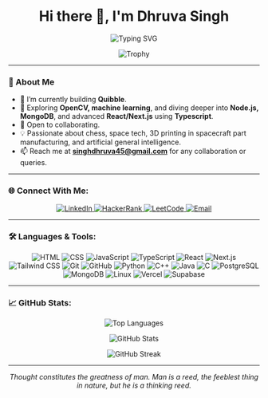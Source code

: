 <h1 align="center">Hi there 👋, I'm Dhruva Singh</h1>
<p align="center">
  <img src="https://readme-typing-svg.herokuapp.com?font=Fira+Code&size=22&duration=4000&pause=500&color=36CFC9&center=true&vCenter=true&width=440&lines=Welcome+to+my+GitHub!;Fullstack+Developer;Music+Producer;Chess+Enthusiast+%E2%99%9F;Building+Quibble+%F0%9F%8E%B6;Space+Tech+Innovator+%F0%9F%9A%80" alt="Typing SVG" />
</p>

<p align="center">
  <img src="https://github-profile-trophy.vercel.app/?username=dhruvasingh12&theme=gruvbox&margin-w=15&margin-h=15" alt="Trophy" />
</p>

---

### 🚀 About Me

- 🌟 I’m currently building **Quibble**.
- 🌱 Exploring **OpenCV, machine learning**, and diving deeper into **Node.js, MongoDB**, and advanced **React/Next.js** using **Typescript**.
- 🤝 Open to collaborating.
- 💡 Passionate about chess, space tech, 3D printing in spacecraft part manufacturing, and artificial general intelligence.
- 📫 Reach me at **singhdhruva45@gmail.com** for any collaboration or queries.

---

### 🌐 Connect With Me:

<p align="center">
  <a href="https://linkedin.com/in/dhruva-singh-685001280" target="_blank">
    <img src="https://img.shields.io/badge/LinkedIn-0077B5?logo=linkedin&logoColor=white&style=for-the-badge" alt="LinkedIn" />
  </a>
  <a href="https://www.hackerrank.com/ds1271" target="_blank">
    <img src="https://img.shields.io/badge/HackerRank-00EA64?logo=hackerrank&logoColor=white&style=for-the-badge" alt="HackerRank" />
  </a>
  <a href="https://www.leetcode.com/dhruvasingh" target="_blank">
    <img src="https://img.shields.io/badge/LeetCode-FFA116?logo=leetcode&logoColor=white&style=for-the-badge" alt="LeetCode" />
  </a>
  <a href="mailto:singhdhruva45@gmail.com">
    <img src="https://img.shields.io/badge/Email-D14836?logo=gmail&logoColor=white&style=for-the-badge" alt="Email" />
  </a>
</p>

---

### 🛠️ Languages & Tools:

<p align="center">
  <img src="https://skillicons.dev/icons?i=html" title="HTML" alt="HTML" />
  <img src="https://skillicons.dev/icons?i=css" title="CSS" alt="CSS" />
  <img src="https://skillicons.dev/icons?i=js" title="JavaScript" alt="JavaScript" />
  <img src="https://skillicons.dev/icons?i=ts" title="TypeScript" alt="TypeScript" />
  <img src="https://skillicons.dev/icons?i=react" title="React" alt="React" />
  <img src="https://skillicons.dev/icons?i=nextjs" title="Next.js" alt="Next.js" />
  <img src="https://skillicons.dev/icons?i=tailwind" title="Tailwind CSS" alt="Tailwind CSS" />
  <img src="https://skillicons.dev/icons?i=git" title="Git" alt="Git" />
  <img src="https://skillicons.dev/icons?i=github" title="GitHub" alt="GitHub" />
  <img src="https://skillicons.dev/icons?i=python" title="Python" alt="Python" />
  <img src="https://skillicons.dev/icons?i=cpp" title="C++" alt="C++" />
  <img src="https://skillicons.dev/icons?i=java" title="Java" alt="Java" />
  <img src="https://skillicons.dev/icons?i=c" title="C" alt="C" />
  <img src="https://skillicons.dev/icons?i=postgresql" title="PostgreSQL" alt="PostgreSQL" />
  <img src="https://skillicons.dev/icons?i=mongodb" title="MongoDB" alt="MongoDB" />
  <img src="https://skillicons.dev/icons?i=linux" title="Linux" alt="Linux" />
  <img src="https://skillicons.dev/icons?i=vercel" title="Vercel" alt="Vercel" />
  <img src="https://skillicons.dev/icons?i=supabase" title="Supabase" alt="Supabase" />
</p>


---

### 📈 GitHub Stats:

<p align="center">
  <img src="https://github-readme-stats.vercel.app/api/top-langs?username=dhruvasingh12&show_icons=true&locale=en&layout=compact&theme=radical" alt="Top Languages" />
</p>

<p align="center">
  <img src="https://github-readme-stats.vercel.app/api?username=dhruvasingh12&show_icons=true&locale=en&theme=radical" alt="GitHub Stats" />
</p>

<p align="center">
  <img src="https://github-readme-streak-stats.herokuapp.com/?user=dhruvasingh12&theme=radical" alt="GitHub Streak" />
</p>


  ---

  <p align="center">
    <em>Thought constitutes the greatness of man. Man is a reed, the feeblest thing in nature, but he is a thinking reed.</em>
  </p>


